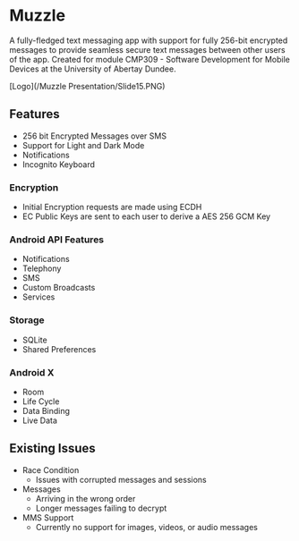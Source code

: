# Muzzle

A fully-fledged text messaging app with support for fully 256-bit encrypted messages to provide seamless secure text messages between other users of the app. Created for module CMP309 - Software Development for Mobile Devices at the University of Abertay Dundee. 

[Logo](/Muzzle Presentation/Slide15.PNG)

## Features
- 256 bit Encrypted Messages over SMS
- Support for Light and Dark Mode
- Notifications
- Incognito Keyboard

### Encryption
 - Initial Encryption requests are made using ECDH
 - EC Public Keys are sent to each user to derive a AES 256 GCM Key
 
### Android API Features
- Notifications
- Telephony
- SMS
- Custom Broadcasts
- Services

### Storage
- SQLite
- Shared Preferences

### Android X
- Room
- Life Cycle
- Data Binding
- Live Data


## Existing Issues
- Race Condition
  - Issues with corrupted messages and sessions
- Messages
  - Arriving in the wrong order
  - Longer messages failing to decrypt
- MMS Support
  - Currently no support for images, videos, or audio messages

